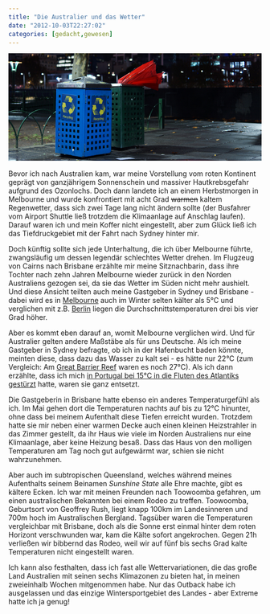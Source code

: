 ```yaml
---
title: "Die Australier und das Wetter"
date: "2012-10-03T22:27:02"
categories: [gedacht,gewesen]
---
```


![Typisch australisches Wetter](australien_wetter.jpg)

Bevor ich nach Australien kam, war meine Vorstellung vom roten Kontinent geprägt von ganzjährigem Sonnenschein und massiver Hautkrebsgefahr aufgrund des Ozonlochs. Doch dann landete ich an einem Herbstmorgen in Melbourne und wurde konfrontiert mit acht Grad ~~warmen~~ kaltem Regenwetter, dass sich zwei Tage lang nicht ändern sollte (der Busfahrer vom Airport Shuttle ließ trotzdem die Klimaanlage auf Anschlag laufen). Darauf waren ich und mein Koffer nicht eingestellt, aber zum Glück ließ ich das Tiefdruckgebiet mit der Fahrt nach Sydney hinter mir.

Doch künftig sollte sich jede Unterhaltung, die ich über Melbourne führte, zwangsläufig um dessen legendär schlechtes Wetter drehen. Im Flugzeug von Cairns nach Brisbane erzählte mir meine Sitznachbarin, dass ihre Tochter nach zehn Jahren Melbourne wieder zurück in den Norden Australiens gezogen sei, da sie das Wetter im Süden nicht mehr aushielt. Und diese Ansicht teilten auch meine Gastgeber in Sydney und Brisbane - dabei wird es in [Melbourne](http://de.wikipedia.org/wiki/Melbourne#Klima) auch im Winter selten kälter als 5°C und verglichen mit z.B. [Berlin](http://de.wikipedia.org/wiki/Berlin#Klima) liegen die Durchschnittstemperaturen drei bis vier Grad höher.

Aber es kommt eben darauf an, womit Melbourne verglichen wird. Und für Australier gelten andere Maßstäbe als für uns Deutsche. Als ich meine Gastgeber in Sydney befragte, ob ich in der Hafenbucht baden könnte, meinten diese, dass dazu das Wasser zu kalt sei - es hätte nur 22°C (zum Vergleich: Am [Great Barrier Reef](/blog/2012/10/02/schnorcheln-im-great-barrier-reef/) waren es noch 27°C). Als ich dann erzählte, dass ich mich [in Portugal bei 15°C in die Fluten des Atlantiks gestürzt](/blog/2009/12/26/portugal-algarve/) hatte, waren sie ganz entsetzt.

Die Gastgeberin in Brisbane hatte ebenso ein anderes Temperaturgefühl als ich. Im Mai gehen dort die Temperaturen nachts auf bis zu 12°C hinunter, ohne dass bei meinem Aufenthalt diese Tiefen erreicht wurden. Trotzdem hatte sie mir neben einer warmen Decke auch einen kleinen Heizstrahler in das Zimmer gestellt, da ihr Haus wie viele im Norden Australiens nur eine Klimaanlage, aber keine Heizung besaß. Dass das Haus von den molligen Temperaturen am Tag noch gut aufgewärmt war, schien sie nicht wahrzunehmen.

Aber auch im subtropischen Queensland, welches während meines Aufenthalts seinem Beinamen *Sunshine State* alle Ehre machte, gibt es kältere Ecken. Ich war mit meinen Freunden nach Toowoomba gefahren, um einen australischen Bekannten bei einem Rodeo zu treffen. Toowoomba, Geburtsort von Geoffrey Rush, liegt knapp 100km im Landesinneren und 700m hoch im Australischen Bergland. Tagsüber waren die Temperaturen vergleichbar mit Brisbane, doch als die Sonne erst einmal hinter dem roten Horizont verschwunden war, kam die Kälte sofort angekrochen. Gegen 21h verließen wir bibbernd das Rodeo, weil wir auf fünf bis sechs Grad kalte Temperaturen nicht eingestellt waren.

Ich kann also festhalten, dass ich fast alle Wettervariationen, die das große Land Australien mit seinen sechs Klimazonen zu bieten hat, in meinen zweieinhalb Wochen mitgenommen habe. Nur das Outback habe ich ausgelassen und das einzige Wintersportgebiet des Landes - aber Extreme hatte ich ja genug!

